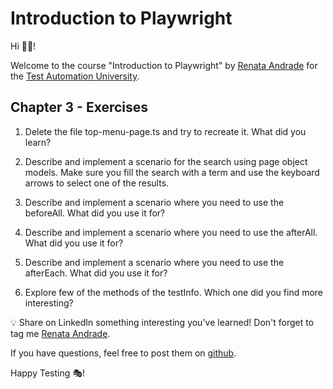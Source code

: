 # Introduction to Playwright

Hi 👋🏽!

Welcome to the course "Introduction to Playwright" by [Renata Andrade](https://testingwithrenata.com/) for the [Test Automation University](https://testautomationu.applitools.com/).

## Chapter 3 - Exercises

1. Delete the file top-menu-page.ts and try to recreate it. What did you learn?

1. Describe and implement a scenario for the search using page object models. Make sure you fill the search with a term and use the keyboard arrows to select one of the results. 

1. Describe and implement a scenario where you need to use the beforeAll. What did you use it for?

1. Describe and implement a scenario where you need to use the afterAll. What did you use it for?

1. Describe and implement a scenario where you need to use the afterEach. What did you use it for?

1. Explore few of the methods of the testInfo. Which one did you find more interesting?


💡 Share on LinkedIn something interesting you've learned! Don't forget to tag me [Renata Andrade](https://www.linkedin.com/in/raptatinha/).

If you have questions, feel free to post them on [github](https://github.com/raptatinha/tau-introduction-to-playwright/issues).

Happy Testing 🎭!